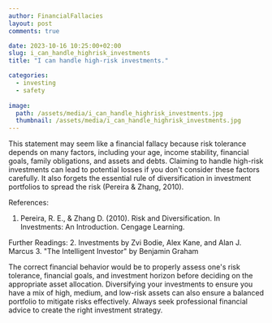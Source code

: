 ```yaml
---
author: FinancialFallacies
layout: post
comments: true

date: 2023-10-16 10:25:00+02:00  
slug: i_can_handle_highrisk_investments
title: "I can handle high-risk investments."

categories:
  - investing
  - safety
  
image:
  path: /assets/media/i_can_handle_highrisk_investments.jpg
  thumbnail: /assets/media/i_can_handle_highrisk_investments.jpg
---
```


This statement may seem like a financial fallacy because risk tolerance depends on many factors, including your age, income stability, financial goals, family obligations, and assets and debts. Claiming to handle high-risk investments can lead to potential losses if you don't consider these factors carefully. It also forgets the essential rule of diversification in investment portfolios to spread the risk (Pereira & Zhang, 2010).

References: 
1. Pereira, R. E., & Zhang D. (2010). Risk and Diversification. In Investments: An Introduction. Cengage Learning.
   
Further Readings:
2. Investments by Zvi Bodie, Alex Kane, and Alan J. Marcus
3. "The Intelligent Investor" by Benjamin Graham

The correct financial behavior would be to properly assess one's risk tolerance, financial goals, and investment horizon before deciding on the appropriate asset allocation. Diversifying your investments to ensure you have a mix of high, medium, and low-risk assets can also ensure a balanced portfolio to mitigate risks effectively. Always seek professional financial advice to create the right investment strategy.
